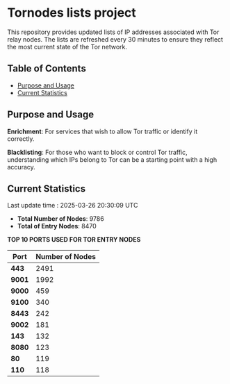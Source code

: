 # Tornodes lists project

This repository provides updated lists of IP addresses associated with Tor relay nodes. The lists are refreshed every 30 minutes to ensure they reflect the most current state of the Tor network.

## Table of Contents

- [Purpose and Usage](#purpose-and-usage)
- [Current Statistics](#current-statistics)


## Purpose and Usage

**Enrichment**: For services that wish to allow Tor traffic or identify it correctly.

**Blacklisting**: For those who want to block or control Tor traffic, understanding which IPs belong to Tor can be a starting point with a high accuracy.

## Current Statistics

Last update time : 2025-03-26 20:30:09 UTC

- **Total Number of Nodes**: 9786
- **Total of Entry Nodes**: 8470

**TOP 10 PORTS USED FOR TOR ENTRY NODES**

| **Port** | **Number of Nodes** |
|------|-----------------|
| **443**   | 2491  |
| **9001**   | 1992  |
| **9000**   | 459  |
| **9100**   | 340  |
| **8443**   | 242  |
| **9002**   | 181  |
| **143**   | 132  |
| **8080**   | 123  |
| **80**   | 119  |
| **110**   | 118  |

